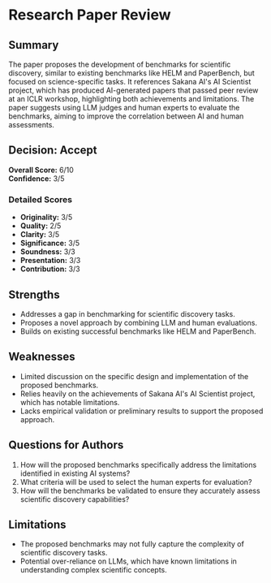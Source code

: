 # Research Paper Review
## Summary

The paper proposes the development of benchmarks for scientific discovery, similar to existing benchmarks like HELM and PaperBench, but focused on science-specific tasks. It references Sakana AI's AI Scientist project, which has produced AI-generated papers that passed peer review at an ICLR workshop, highlighting both achievements and limitations. The paper suggests using LLM judges and human experts to evaluate the benchmarks, aiming to improve the correlation between AI and human assessments.
## Decision: Accept
**Overall Score:** 6/10  
**Confidence:** 3/5

### Detailed Scores
- **Originality:** 3/5
- **Quality:** 2/5
- **Clarity:** 3/5
- **Significance:** 3/5
- **Soundness:** 3/3
- **Presentation:** 3/3
- **Contribution:** 3/3

## Strengths
- Addresses a gap in benchmarking for scientific discovery tasks.
- Proposes a novel approach by combining LLM and human evaluations.
- Builds on existing successful benchmarks like HELM and PaperBench.

## Weaknesses
- Limited discussion on the specific design and implementation of the proposed benchmarks.
- Relies heavily on the achievements of Sakana AI's AI Scientist project, which has notable limitations.
- Lacks empirical validation or preliminary results to support the proposed approach.

## Questions for Authors
1. How will the proposed benchmarks specifically address the limitations identified in existing AI systems?
2. What criteria will be used to select the human experts for evaluation?
3. How will the benchmarks be validated to ensure they accurately assess scientific discovery capabilities?

## Limitations
- The proposed benchmarks may not fully capture the complexity of scientific discovery tasks.
- Potential over-reliance on LLMs, which have known limitations in understanding complex scientific concepts.
